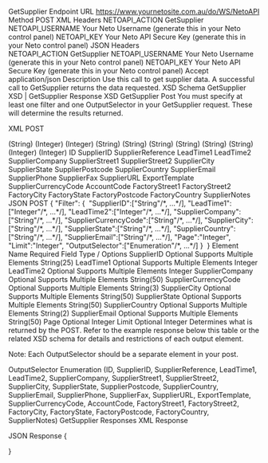 GetSupplier
Endpoint URL	https://www.yournetosite.com.au/do/WS/NetoAPI
Method	POST
XML Headers	
NETOAPI_ACTION	GetSupplier
NETOAPI_USERNAME	Your Neto Username (generate this in your Neto control panel)
NETOAPI_KEY	Your Neto API Secure Key (generate this in your Neto control panel)
JSON Headers	
NETOAPI_ACTION	GetSupplier
NETOAPI_USERNAME	Your Neto Username (generate this in your Neto control panel)
NETOAPI_KEY	Your Neto API Secure Key (generate this in your Neto control panel)
Accept	application/json
Description	Use this call to get supplier data. A successful call to GetSupplier returns the data requested.
XSD Schema	GetSupplier XSD   |   GetSupplier Response XSD
GetSupplier Post
You must specify at least one filter and one OutputSelector in your GetSupplier request. These will determine the results returned.

XML POST
<?xml version="1.0" encoding="utf-8"?>
<GetSupplier>
   <Filter> 
    <SupplierID>(String)</SupplierID>    
    <LeadTime1>(Integer)</LeadTime1>    
    <LeadTime2>(Integer)</LeadTime2>    
    <SupplierCompany>(String)</SupplierCompany>    
    <SupplierCurrencyCode>(String)</SupplierCurrencyCode>    
    <SupplierCity>(String)</SupplierCity>    
    <SupplierState>(String)</SupplierState>    
    <SupplierCountry>(String)</SupplierCountry>    
    <SupplierEmail>(String)</SupplierEmail>    
    <Page>(Integer)</Page>    
    <Limit>(Integer)</Limit>    
    <OutputSelector>ID</OutputSelector>    
    <OutputSelector>SupplierID</OutputSelector>    
    <OutputSelector>SupplierReference</OutputSelector>    
    <OutputSelector>LeadTime1</OutputSelector>    
    <OutputSelector>LeadTime2</OutputSelector>    
    <OutputSelector>SupplierCompany</OutputSelector>    
    <OutputSelector>SupplierStreet1</OutputSelector>    
    <OutputSelector>SupplierStreet2</OutputSelector>    
    <OutputSelector>SupplierCity</OutputSelector>    
    <OutputSelector>SupplierState</OutputSelector>    
    <OutputSelector>SupplierPostcode</OutputSelector>    
    <OutputSelector>SupplierCountry</OutputSelector>    
    <OutputSelector>SupplierEmail</OutputSelector>    
    <OutputSelector>SupplierPhone</OutputSelector>    
    <OutputSelector>SupplierFax</OutputSelector>    
    <OutputSelector>SupplierURL</OutputSelector>    
    <OutputSelector>ExportTemplate</OutputSelector>    
    <OutputSelector>SupplierCurrencyCode</OutputSelector>    
    <OutputSelector>AccountCode</OutputSelector>    
    <OutputSelector>FactoryStreet1</OutputSelector>    
    <OutputSelector>FactoryStreet2</OutputSelector>    
    <OutputSelector>FactoryCity</OutputSelector>    
    <OutputSelector>FactoryState</OutputSelector>    
    <OutputSelector>FactoryPostcode</OutputSelector>    
    <OutputSelector>FactoryCountry</OutputSelector>    
    <OutputSelector>SupplierNotes</OutputSelector>    
   </Filter>
</GetSupplier>
JSON POST
{
  "Filter": {
﻿    "SupplierID":["String"﻿/*, ...*/],
    "LeadTime1":["Integer"﻿/*, ...*/],
    "LeadTime2":["Integer"﻿/*, ...*/],
    "SupplierCompany":["String"﻿/*, ...*/],
    "SupplierCurrencyCode":["String"﻿/*, ...*/],
    "SupplierCity":["String"﻿/*, ...*/],
    "SupplierState":["String"﻿/*, ...*/],
    "SupplierCountry":["String"﻿/*, ...*/],
    "SupplierEmail":["String"﻿/*, ...*/],
    "Page":"Integer",
    "Limit":"Integer",
    "OutputSelector":["Enumeration"﻿/*, ...*/] 
} ﻿
}
<Filter>
Element Name	Required	Field Type / Options
SupplierID	Optional
Supports Multiple Elements	String(25)
LeadTime1	Optional
Supports Multiple Elements	Integer
LeadTime2	Optional
Supports Multiple Elements	Integer
SupplierCompany	Optional
Supports Multiple Elements	String(50)
SupplierCurrencyCode	Optional
Supports Multiple Elements	String(3)
SupplierCity	Optional
Supports Multiple Elements	String(50)
SupplierState	Optional
Supports Multiple Elements	String(50)
SupplierCountry	Optional
Supports Multiple Elements	String(2)
SupplierEmail	Optional
Supports Multiple Elements	String(50)
Page	Optional	Integer
Limit	Optional	Integer
<OutputSelector>
Determines what is returned by the POST. Refer to the example response below this table or the related XSD schema for details and restrictions of each output element.

Note: Each OutputSelector should be a separate element in your post.

OutputSelector	Enumeration (ID, SupplierID, SupplierReference, LeadTime1, LeadTime2, SupplierCompany, SupplierStreet1, SupplierStreet2, SupplierCity, SupplierState, SupplierPostcode, SupplierCountry, SupplierEmail, SupplierPhone, SupplierFax, SupplierURL, ExportTemplate, SupplierCurrencyCode, AccountCode, FactoryStreet1, FactoryStreet2, FactoryCity, FactoryState, FactoryPostcode, FactoryCountry, SupplierNotes)
GetSupplier Responses
XML Response
<?xml version="1.0" encoding="utf-8"?>
<GetSupplier>

</GetSupplier>
JSON Response
{

}